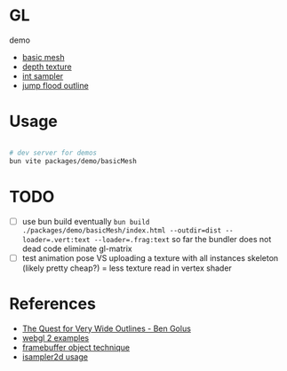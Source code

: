 # GL

demo
- [basic mesh](http://platane.github.io/gl-experiments/demo/basicMesh)
- [depth texture](http://platane.github.io/gl-experiments/demo/depthTexture)
- [int sampler](http://platane.github.io/gl-experiments/demo/intSampler)
- [jump flood outline](http://platane.github.io/gl-experiments/demo/jumpFloodOutline)

# Usage

```sh

# dev server for demos
bun vite packages/demo/basicMesh

```

# TODO

- [ ] use bun build eventually
      `bun build ./packages/demo/basicMesh/index.html --outdir=dist --loader=.vert:text --loader=.frag:text`
      so far the bundler does not dead code eliminate gl-matrix
- [ ] test animation pose VS uploading a texture with all instances skeleton (likely pretty cheap?) = less texture read in vertex shader

# References

- [The Quest for Very Wide Outlines - Ben Golus](https://bgolus.medium.com/the-quest-for-very-wide-outlines-ba82ed442cd9)
- [webgl 2 examples](https://github.com/tsherif/webgl2examples)
- [framebuffer object technique](https://www.youtube.com/@osakaandrew/videos)
- [isampler2d usage](https://github.com/aadebdeb/Sample_WebGL2_IntegerTexture)
